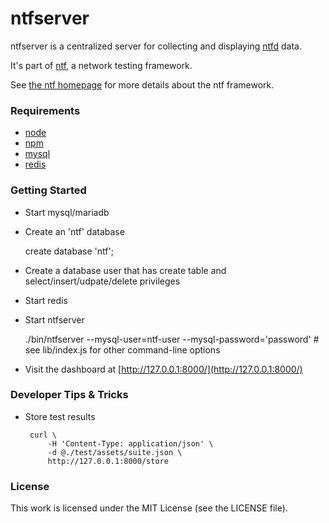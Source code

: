 ntfserver
=========

ntfserver is a centralized server for collecting and displaying [ntfd](https://github.com/shutterstock/ntfd) data.

It's part of [ntf](https://github.com/shutterstock/ntf), a network testing framework.

See [the ntf homepage](http://code.shutterstock.com/ntf/) for more details about
the ntf framework.

### Requirements

  * [node](http://nodejs.org/)
  * [npm](http://npmjs.org/)
  * [mysql](http://www.mysql.com/)
  * [redis](http://redis.io/)

### Getting Started

* Start mysql/mariadb
* Create an 'ntf' database

    create database 'ntf';

* Create a database user that has create table and select/insert/udpate/delete privileges
* Start redis
* Start ntfserver

    ./bin/ntfserver --mysql-user=ntf-user --mysql-password='password' # see lib/index.js for other command-line options

* Visit the dashboard at [http://127.0.0.1:8000/](http://127.0.0.1:8000/)

### Developer Tips & Tricks

 * Store test results

        curl \
            -H 'Content-Type: application/json' \
            -d @./test/assets/suite.json \
            http://127.0.0.1:8000/store

### License

This work is licensed under the MIT License (see the LICENSE file).
